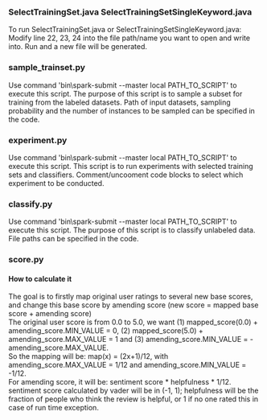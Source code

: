 
### SelectTrainingSet.java SelectTrainingSetSingleKeyword.java
To run SelectTrainingSet.java or SelectTrainingSetSingleKeyword.java:
Modify line 22, 23, 24 into the file path/name you want to open and write into.
Run and a new file will be generated.

### sample_trainset.py
Use command 'bin\spark-submit --master local PATH_TO_SCRIPT' to execute this script.
The purpose of this script is to sample a subset for training from the labeled datasets.
Path of input datasets, sampling probability and the number of instances to be sampled can be specified in the code.

### experiment.py
Use command 'bin\spark-submit --master local PATH_TO_SCRIPT' to execute this script.
This script is to run experiments with selected training sets and classifiers.
Comment/uncooment code blocks to select which experiment to be conducted.

### classify.py
Use command 'bin\spark-submit --master local PATH_TO_SCRIPT' to execute this script.
The purpose of this script is to classify unlabeled data.
File paths can be specified in the code.

### score.py   
#### How to calculate it   
The goal is to firstly map original user ratings to several new base scores, and change this base score by amending score (new score = mapped base score + amending score)  
The original user score is from 0.0 to 5.0, we want (1) mapped_score(0.0) + amending_score.MIN_VALUE = 0, (2) mapped_score(5.0) + amending_score.MAX_VALUE = 1 and (3) amending_score.MIN_VALUE = - amending_score.MAX_VALUE.  
So the mapping will be: map(x) = (2x+1)/12, with amending_score.MAX_VALUE = 1/12 and amending_score.MIN_VALUE = -1/12.  
For amending score, it will be: sentiment score * helpfulness * 1/12. sentiment score calculated by vader will be in (-1, 1); helpfulness will be the fraction of people who think the review is helpful, or 1 if no one rated this in case of run time exception.